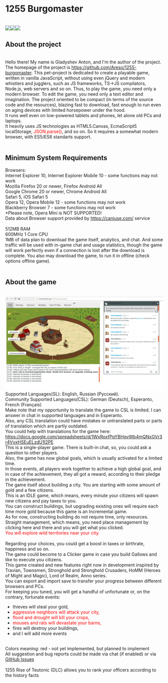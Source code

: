 <html>
	<body>
		<h1>1255 Burgomaster</h1><br>
		<img src="https://img.shields.io/github/issues/Areso/1255-burgomaster"><img src="https://img.shields.io/github/issues-closed/Areso/1255-burgomaster"><img src="https://img.shields.io/discord/564554640755130409?label=Discord&logo=Discord">
		<h2>About the project</h2><br>
		Hello there! My name is Gladyshev Anton, and I'm the author of the project. 
		The homepage of the project is <a href="https://github.com/Areso/1255-burgomaster">https://github.com/Areso/1255-burgomaster</a>. 
		This pet-project is dedicated to create a playable game, written in vanilla JavaScript, without using even jQuery and modern whistlers and jugglers, such as JS frameworks, TS->JS compilators, Node.js, web servers and so on. 
		Thus, to play the game, you need only a modern browser. To edit the game, you need only a text editor and imagination.
		The project oriented to be compact (in terms of the source code and the resources), blazing fast to download, fast enough to run even on aging devices with limited horsepower under the hood.<br>
		It runs well even on low-powered tablets and phones, let alone old PCs and laptops.<br>
		It heavily uses JS technologies as HTML5.Canvas, EcmaScript5 localStorage, <span style="color:red"><font color="red">JSON.parse()</font></span>, and so on. So it requires a somewhat modern browser, with ES5/ES6 standarts support.<br>
		<br>				
		<h2>Minimum System Requirements</h2>
		Browsers:<br> 
		Internet Explorer 10, Internet Explorer Mobile 10 - some functions may not work<br>
		Mozilla Firefox 20 or newer, Firefox Android All<br>
		Google Chrome 20 or newer, Chrome Android All<br>
		Safari 5, iOS Safari 5<br>
		Opera 12, Opera Mobile 12 - some functions may not work<br> 
		Blackberry Browser 7 - some functions may not work<br>
		*Please note, Opera Mini is NOT SUPPORTED!<br>
		Data about Browser support provided by <a href="https://caniuse.com/">https://caniuse.com/</a> service<br>
		<br>
		512MB RAM<br>
		600MHz 1 Core CPU<br>
		1MB of data plan to download the game itself, analytics, and chat. 
		And some traffic will be used with in-game chat and usage statistics, though the game will work perfectly even if a connection is lost after the download is complete. 
		You also may download the game, to run it in offline (check options offline game).<br> 
		<br>
		<h2>About the game</h2>
		<br>
		<img src="game-preview-slides.gif" alt="Screenshots">
		<br>
		Supported Languages(SL): English, Russian (Русский).<br>
		Community Supported Languages(CSL): German (Deutsch), Esperanto, French (Français)<br>
		Make note that my opportunity to translate the game to CSL is limited. I can answer in chat in supported languages and in Esperanto.<br>
		Also, any CSL translation could have mistakes or untranslated parts or parts of translation which are partly outdated.<br>
		You could help with translations for the game here:<br> 
		<a href='https://docs.google.com/spreadsheets/d/1WxRoxfPpYBHqvWb4mQNxGVr3r4VyxHSEuELzdU1I2PE'>https://docs.google.com/spreadsheets/d/1WxRoxfPpYBHqvWb4mQNxGVr3r4VyxHSEuELzdU1I2PE</a><br>
		This is a single-player game. There is built-in chat, so, you could ask a question to other players.<br> 
		Also, the game has now global goals, which is usually activated for a limited time.<br>
		In those events, all players work together to achieve a high global goal, and in case of the achievement, they all got a reward, according to their pledge in the achievement.<br> 
		The game itself about building a city. You are starting with some amount of gold and a few citizens.<br>
		This is an IDLE game, which means, every minute your citizens will spawn new citizens and pay taxes to you.<br>
		You can construct buildings, but upgrading existing ones will require each time more gold because this game is an Incremental game.<br>
		As for now, constructing building do not require time, only resources.<br> 
		Straight management, which means, you need place management by clicking here and there and you will get what you clicked.</br>
		<div style="color:red">You will explore wild territories near your city.</div><br>
		Regarding your choices, you could get a boost in taxes or birthrate, happiness and so on.<br>
		The game could become to a Clicker game in case you build Gallows and like to execute you citizens.<br>
		This game created and new features right now in development inspired by Travian, Townsmen, Stronghold and Stronghold Crusaders, HoMM (Heroes of Might and Magic), Lord of Realm, Anno series.<br> 
		You can export and import save to transfer your progress between different browsers and PCs.<br>
		For keeping you tuned, you will get a handful of unfortunate or, on the contrary, fortunate events:<br>
		<ul> 
		 <li>thieves will steal your gold,</li>
		 <li><div style="color:red"><font color="red">aggressive neighbors will attack your city,</font></div></li>
		 <li><div style="color:red"><font color="red">flood and drought will kill your crops,</font></div></li>
		 <li><div style="color:red"><font color="red">mouses and rats will devastate your barns,</font></div></li>
		 <li>fires will destroy your buildings,</li>
		 <li>and I will add more events</li>
		</ul>
		<br>
		Colors meaning: red - not yet implemented, but planned to implement<br>
		All suggestion and bug reports could be made via chat (if enabled) or via <a href="https://github.com/Areso/js-html-mycity/issues">GitHub Issues</a></br>
		<br>
		1255 Rise of Teutonic (DLC) allows you to rank your officers according to the history facts<br> 
</body>
<html>
